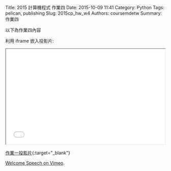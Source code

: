 Title: 2015 計算機程式 作業四
Date: 2015-10-09 11:41
Category: Python
Tags: pelican, publishing
Slug: 2015cp_hw_w4
Authors: coursemdetw
Summary: 作業四

以下為作業四內容

利用 iframe 嵌入投影片:

<iframe src="40423123_cp_w4_p.html" width="500" height="300"></iframe>

[作業一投影片](40423123_cp_w4_p.html){:target="_blank"}


 <p><a href="https://vimeo.com/137724068">Welcome Speech on <a href="https://vimeo.com">Vimeo</a>.</p>